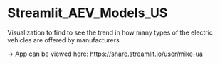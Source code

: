 # Streamlit_AEV_Models_US
Visualization to find to see the trend in how many types of the electric vehicles are offered by manufacturers

-> App can be viewed here: https://share.streamlit.io/user/mike-ua
